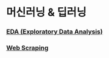 머신러닝 & 딥러닝
===

### [EDA (Exploratory Data Analysis)](https://github.com/vive0508/TIL/blob/main/ML_DL/EDA/README.md)
### [Web Scraping](https://github.com/vive0508/TIL/blob/main/ML_DL/Web_Scraping/README.md)
